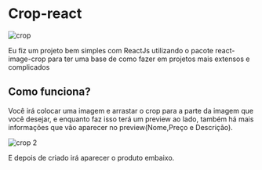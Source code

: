 # Crop-react

![crop](https://github.com/joaoaugusto543/Crop-react/assets/119535029/8995f87b-44a1-48ad-9543-8f52632c8a04)

Eu fiz um projeto bem simples com ReactJs utilizando o pacote react-image-crop para ter uma base de como fazer em projetos mais extensos e complicados

## Como funciona?

Você irá colocar uma imagem e arrastar o crop para a parte da imagem que você desejar, e enquanto faz isso terá um preview ao lado, também há mais informações que vão aparecer no preview(Nome,Preço e Descrição).

![crop 2](https://github.com/joaoaugusto543/Crop-react/assets/119535029/dd57aaec-2c06-4722-aa0a-9d77558cf2f9)

E depois de criado irá aparecer o produto embaixo.
